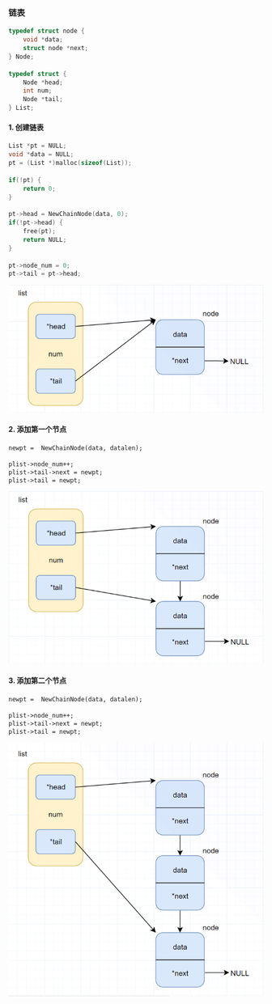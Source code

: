 ### 链表

```c
typedef struct node {
    void *data;
    struct node *next;
} Node;

typedef struct {
    Node *head;
    int num;
    Node *tail;
} List;
```

#### 1. 创建链表

```c
List *pt = NULL;
void *data = NULL;
pt = (List *)malloc(sizeof(List));

if(!pt) {
	return 0;
}

pt->head = NewChainNode(data, 0);
if(!pt->head) {
    free(pt);
    return NULL;
}

pt->node_num = 0;
pt->tail = pt->head;
```



![avatar](list.png)

#### 2. 添加第一个节点

```
newpt =  NewChainNode(data, datalen);

plist->node_num++;
plist->tail->next = newpt;
plist->tail = newpt;
```

![avatar](node1.png)

#### 3. 添加第二个节点

```
newpt =  NewChainNode(data, datalen);

plist->node_num++;
plist->tail->next = newpt;
plist->tail = newpt;
```

![avatar](node2.png)